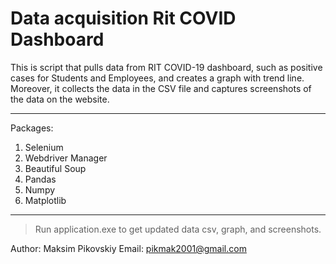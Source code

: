 # Data acquisition Rit COVID Dashboard
This is script that pulls data from RIT COVID-19 dashboard, such as positive cases for Students and Employees, and creates 
a graph with trend line. Moreover, it collects the data in the CSV file and captures screenshots of the data on the website.
___
Packages: 
1. Selenium
2. Webdriver Manager
3. Beautiful Soup
4. Pandas
5. Numpy
6. Matplotlib
___

> Run application.exe to get updated data csv, graph, and screenshots.

Author: Maksim Pikovskiy Email: pikmak2001@gmail.com
